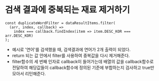 # 검색 결과에 중복되는 재료 제거하기

```JSX
const duplicateWordFilter = dataResultItems.filter(
  (arr, index, callback) =>
    index === callback.findIndex(item => item.DESC_KOR === arr.DESC_KOR)
);
```

- 예시로 '연어'를 검색했을 때, 검색결과에 연어가 2개 출력이 되었다.
- return 되는 값 안에서 filter를 사용하여 중복값을 다시 제거해준다.
- filter함수의 세 번째 인자로 callback이 들어가는데 배열의 값을 callback함수로 전달하여 해당값들이 callback함수에 정의된 기준에 부합하는지 검사하고 true만 모아서 리턴해준다.
